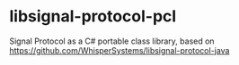 # libsignal-protocol-pcl

Signal Protocol as a C# portable class library, based on https://github.com/WhisperSystems/libsignal-protocol-java
